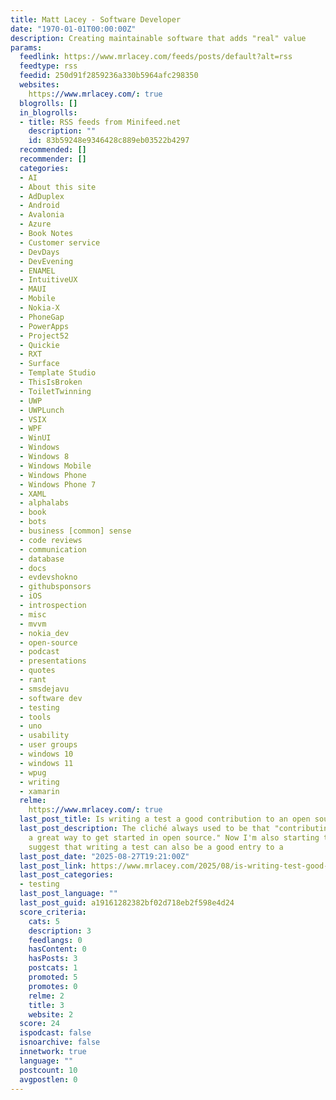 ```yaml
---
title: Matt Lacey - Software Developer
date: "1970-01-01T00:00:00Z"
description: Creating maintainable software that adds "real" value
params:
  feedlink: https://www.mrlacey.com/feeds/posts/default?alt=rss
  feedtype: rss
  feedid: 250d91f2859236a330b5964afc298350
  websites:
    https://www.mrlacey.com/: true
  blogrolls: []
  in_blogrolls:
  - title: RSS feeds from Minifeed.net
    description: ""
    id: 83b59248e9346428c889eb03522b4297
  recommended: []
  recommender: []
  categories:
  - AI
  - About this site
  - AdDuplex
  - Android
  - Avalonia
  - Azure
  - Book Notes
  - Customer service
  - DevDays
  - DevEvening
  - ENAMEL
  - IntuitiveUX
  - MAUI
  - Mobile
  - Nokia-X
  - PhoneGap
  - PowerApps
  - Project52
  - Quickie
  - RXT
  - Surface
  - Template Studio
  - ThisIsBroken
  - ToiletTwinning
  - UWP
  - UWPLunch
  - VSIX
  - WPF
  - WinUI
  - Windows
  - Windows 8
  - Windows Mobile
  - Windows Phone
  - Windows Phone 7
  - XAML
  - alphalabs
  - book
  - bots
  - business [common] sense
  - code reviews
  - communication
  - database
  - docs
  - evdevshokno
  - githubsponsors
  - iOS
  - introspection
  - misc
  - mvvm
  - nokia_dev
  - open-source
  - podcast
  - presentations
  - quotes
  - rant
  - smsdejavu
  - software dev
  - testing
  - tools
  - uno
  - usability
  - user groups
  - windows 10
  - windows 11
  - wpug
  - writing
  - xamarin
  relme:
    https://www.mrlacey.com/: true
  last_post_title: Is writing a test a good contribution to an open source project?
  last_post_description: The cliché always used to be that "contributing to docs was
    a great way to get started in open source." Now I'm also starting to hear people
    suggest that writing a test can also be a good entry to a
  last_post_date: "2025-08-27T19:21:00Z"
  last_post_link: https://www.mrlacey.com/2025/08/is-writing-test-good-contribution-to.html
  last_post_categories:
  - testing
  last_post_language: ""
  last_post_guid: a19161282382bf02d718eb2f598e4d24
  score_criteria:
    cats: 5
    description: 3
    feedlangs: 0
    hasContent: 0
    hasPosts: 3
    postcats: 1
    promoted: 5
    promotes: 0
    relme: 2
    title: 3
    website: 2
  score: 24
  ispodcast: false
  isnoarchive: false
  innetwork: true
  language: ""
  postcount: 10
  avgpostlen: 0
---
```

